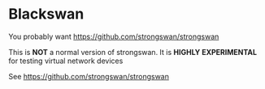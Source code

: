 # Blackswan

You probably want https://github.com/strongswan/strongswan


This is **NOT** a normal version of strongswan.
It is **HIGHLY EXPERIMENTAL** for testing virtual network devices


See https://github.com/strongswan/strongswan

